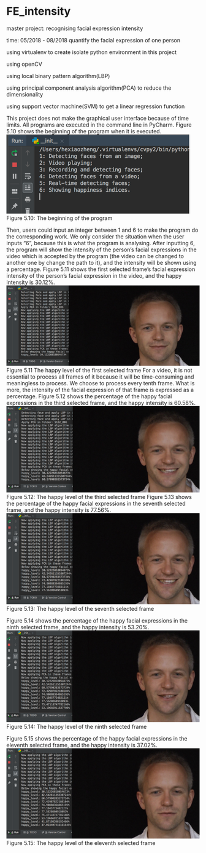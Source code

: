 # FE_intensity
master project: recognising facial expression intensity

time: 05/2018 - 08/2018
quantify the facial expression of one person

using virtualenv to create isolate python environment in this project

using openCV

using local binary pattern algorithm(LBP)

using principal component analysis algorithm(PCA) to reduce the dimensionality

using support vector machine(SVM) to get a linear regression function

This project does not make the graphical user interface because of time limits. All programs are executed in the command line in PyCharm. Figure 5.10 shows the beginning of the program when it is executed.
![image](https://github.com/XiaozhengHe/FE_intensity/blob/master/src/test/data/img/testing_results/begining.png)
Figure 5.10: The beginning of the program

Then, users could input an integer between 1 and 6 to make the program do the corresponding work. We only consider the situation when the user inputs “6”, because this is what the program is analysing. After inputting 6, the program will show the intensity of the person’s facial expressions in the video which is accepted by the program (the video can be changed to another one by change the path to it), and the intensity will be shown using a percentage. Figure 5.11 shows the first selected frame’s facial expression intensity of the person’s facial expression in the video, and the happy intensity is 30.12%.
![image](https://github.com/XiaozhengHe/FE_intensity/blob/master/src/test/data/img/testing_results/1.png)
Figure 5.11 The happy level of the first selected frame
For a video, it is not essential to process all frames of it because it will be time-consuming and meaningless to process. We choose to process every tenth frame. What is more, the intensity of the facial expression of that frame is expressed as a percentage. Figure 5.12 shows the percentage of the happy facial expressions in the third selected frame, and the happy intensity is 60.58%.
![image](https://github.com/XiaozhengHe/FE_intensity/blob/master/src/test/data/img/testing_results/2.png)
Figure 5.12: The happy level of the third selected frame
Figure 5.13 shows the percentage of the happy facial expressions in the seventh selected frame, and the happy intensity is 77.56%.
![image](https://github.com/XiaozhengHe/FE_intensity/blob/master/src/test/data/img/testing_results/3.png)
Figure 5.13: The happy level of the seventh selected frame

Figure 5.14 shows the percentage of the happy facial expressions in the ninth selected frame, and the happy intensity is 53.20%.
![image](https://github.com/XiaozhengHe/FE_intensity/blob/master/src/test/data/img/testing_results/4.png)
Figure 5.14: The happy level of the ninth selected frame

Figure 5.15 shows the percentage of the happy facial expressions in the eleventh selected frame, and the happy intensity is 37.02%.
![image](https://github.com/XiaozhengHe/FE_intensity/blob/master/src/test/data/img/testing_results/5.png)
Figure 5.15: The happy level of the eleventh selected frame
